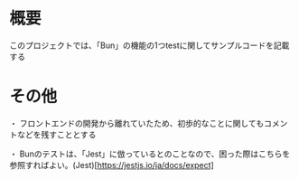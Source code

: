 # 概要
このプロジェクトでは、「Bun」の機能の1つtestに関してサンプルコードを記載する

# その他
・ フロントエンドの開発から離れていたため、初歩的なことに関してもコメントなどを残すこととする

・ Bunのテストは、「Jest」に倣っているとのことなので、困った際はこちらを参照すればよい。(Jest)[https://jestjs.io/ja/docs/expect]
